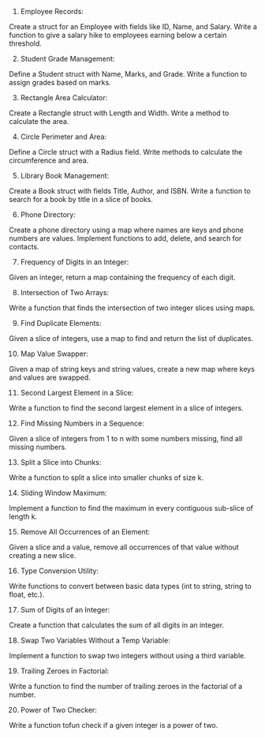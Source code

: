 1. Employee Records:

Create a struct for an Employee with fields like ID, Name, and Salary. Write a function to give a salary hike to employees earning below a certain threshold.

2. Student Grade Management:

Define a Student struct with Name, Marks, and Grade. Write a function to assign grades based on marks.

3. Rectangle Area Calculator:

Create a Rectangle struct with Length and Width. Write a method to calculate the area.

4. Circle Perimeter and Area:

Define a Circle struct with a Radius field. Write methods to calculate the circumference and area.

5. Library Book Management:

Create a Book struct with fields Title, Author, and ISBN. Write a function to search for a book by title in a slice of books.

6. Phone Directory:

Create a phone directory using a map where names are keys and phone numbers are values. Implement functions to add, delete, and search for contacts.

7. Frequency of Digits in an Integer:

Given an integer, return a map containing the frequency of each digit.

8.  Intersection of Two Arrays:

Write a function that finds the intersection of two integer slices using maps.

9.  Find Duplicate Elements:

Given a slice of integers, use a map to find and return the list of duplicates.

10. Map Value Swapper:

Given a map of string keys and string values, create a new map where keys and values are swapped.

11. Second Largest Element in a Slice:

Write a function to find the second largest element in a slice of integers.

12. Find Missing Numbers in a Sequence:

Given a slice of integers from 1 to n with some numbers missing, find all missing numbers.

13. Split a Slice into Chunks:

Write a function to split a slice into smaller chunks of size k.

14. Sliding Window Maximum:

Implement a function to find the maximum in every contiguous sub-slice of length k.

15. Remove All Occurrences of an Element:

Given a slice and a value, remove all occurrences of that value without creating a new slice.

16. Type Conversion Utility:

Write functions to convert between basic data types (int to string, string to float, etc.).

17. Sum of Digits of an Integer:

Create a function that calculates the sum of all digits in an integer.

18. Swap Two Variables Without a Temp Variable:

Implement a function to swap two integers without using a third variable.

19. Trailing Zeroes in Factorial:

Write a function to find the number of trailing zeroes in the factorial of a number.

20. Power of Two Checker:

Write a function tofun check if a given integer is a power of two.
